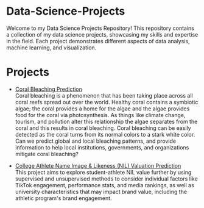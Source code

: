 # Data-Science-Projects

Welcome to my Data Science Projects Repository! This repository contains a collection of my data science projects, showcasing my skills and expertise in the field. Each project demonstrates different aspects of data analysis, machine learning, and visualization.

# Projects

- [Coral Bleaching Prediction](https://github.com/jamesbconner/MADS699) <br>
Coral bleaching is a phenomenon that has been taking place across all coral reefs spread out over the world. Healthy coral contains a symbiotic algae; the coral provides a home for the algae and the algae provides food for the coral via photosynthesis. As things like climate change, tourism, and pollution alter this relationship the algae separates from the coral and this results in coral bleaching. Coral bleaching can be easily detected as the coral turns from its normal colors to a stark white color. Can we predict global and local bleaching patterns, and provide information to help local institutions, governments, and organizations mitigate coral bleaching?<br>

- [College Athlete Name Image & Likeness (NIL) Valuation Prediction]() <br>
This project aims to explore student-athlete NIL value further by using supervised and unsupervised methods to consider individual factors like TikTok engagement, performance stats, and media rankings, as well as university characteristics that may impact brand value, including the athletic program's brand engagement. <br>


